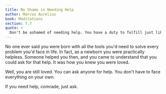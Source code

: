 ```yaml
---
title: No Shame in Needing Help
author: Marcus Aurelius
book: Meditations
section: 7.7
quote: >
  Don't be ashamed of needing help. You have a duty to fulfill just like a soldier on the wall of battle. So what if you are injured and can't climb up without another soldier's help?
---
```


No one ever said you were born with all the tools you'd need to solve every problem you'd face in life. In fact, as a newborn you were practically helpless. Someone helped you then, and you came to understand that you could ask for that help. It was how you knew you were loved.

Well, you are still loved. You can ask anyone for help. You don't have to face everything on your own.

If you need help, comrade, just ask.
